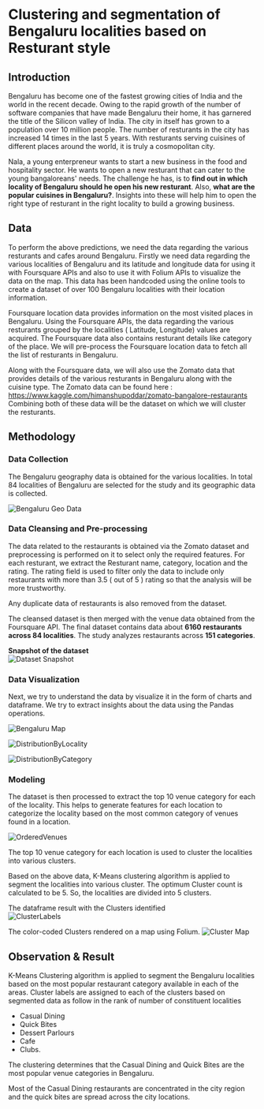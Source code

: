 # Clustering and segmentation of Bengaluru localities based on Resturant style


## Introduction

Bengaluru has become one of the fastest growing cities of India and the world in the recent decade. Owing to the rapid growth of the 
number of software companies that have made Bengaluru their home, it has garnered the title of the Silicon valley of India. The
city in itself has grown to a population over 10 million people. The number of resturants in the city has increased 14 times in the
last 5 years. With resturants serving cuisines of different places around the world, it is truly a cosmopolitan city. 

Nala, a young enterpreneur wants to start a new business in the food and hospitality sector. He wants to open a new resturant that
can cater to the young bangaloreans' needs. The challenge he has, is to **find out in which locality of Bengaluru should he open
his new resturant**. Also, **what are the popular cuisines in Bengaluru?**. Insights into these will help him to open the right type of 
resturant in the right locality to build a growing business.

## Data

To perform the above predictions, we need the data regarding the various resturants and cafes around Bengaluru. Firstly we need data
regarding the various localities of Bengaluru and its latitude and longitude data for using it with Foursquare APIs and also to use it 
with Folium APIs to visualize the data on the map. This data has been handcoded using the online tools to create a dataset of over 
100 Bengaluru localities with their location information.

Foursquare location data provides information on the most visited places in Bengaluru. Using the Foursquare APIs, the data regarding the various resturants
grouped by the localities ( Latitude, Longitude) values are acquired. The Foursquare data also contains resturant details like 
category of the place. We will pre-process the Foursquare location data to fetch all the list of resturants in Bengaluru. 

Along with the Foursquare data, we will also use the Zomato data that provides details of the 
various resturants in Bengaluru along with the cuisine type. The Zomato data can be found here : https://www.kaggle.com/himanshupoddar/zomato-bangalore-restaurants
Combining both of these data will be the dataset on which we will cluster the resturants. 

## Methodology

### Data Collection

The Bengaluru geography data is obtained for the various localities. In total 84 localities of Bengaluru are selected for the study and its geographic data is collected. 

![Bengaluru Geo Data](https://github.com/srikanthkm/Coursera_Capstone/blob/master/images/Bengaluru_geo.png)

### Data Cleansing and Pre-processing

The data related to the restaurants is obtained via the Zomato dataset and preprocessing is performed on it to select only the required features. For each resturant, we extract the Resturant name, category, location and the rating. The rating field is used to filter only the data to include only restaurants with more than 3.5 ( out of 5 ) rating so that the analysis will be more trustworthy.

Any duplicate data of restaurants is also removed from the dataset. 

The cleansed dataset is then merged with the venue data obtained from the Foursquare API. The final dataset contains data about **6160 restaurants across 84 localities**. The study analyzes restaurants across **151 categories**.


**Snapshot of the dataset**   
![Dataset Snapshot](https://github.com/srikanthkm/Coursera_Capstone/blob/master/images/Dataset.png)

### Data Visualization

Next, we try to understand the data by visualize it in the form of charts and dataframe. We try to extract insights about the data using the Pandas operations. 

![Bengaluru Map](https://github.com/srikanthkm/Coursera_Capstone/blob/master/images/Bengaluru_Map.png)

![DistributionByLocality](https://github.com/srikanthkm/Coursera_Capstone/blob/master/images/DataVisualizationByLocality.png)

![DistributionByCategory](https://github.com/srikanthkm/Coursera_Capstone/blob/master/images/DataVisualizationByCategory.png)


### Modeling

The dataset is then processed to extract the top 10 venue category for each of the locality. This helps to generate features for each location to categorize the locality based on the most common category of venues found in a location. 

![OrderedVenues](https://github.com/srikanthkm/Coursera_Capstone/blob/master/images/OrderedVenues.png)


The top 10 venue category for each location is used to cluster the localities into various clusters. 

Based on the above data, K-Means clustering algorithm is applied to segment the localities into various cluster. The optimum Cluster count is calculated to be 5. So, the localities are divided into 5 clusters. 

The dataframe result with the Clusters identified  
![ClusterLabels](https://github.com/srikanthkm/Coursera_Capstone/blob/master/images/ClusterLabels.png)

The color-coded Clusters rendered on a map using Folium.
![Cluster Map](https://github.com/srikanthkm/Coursera_Capstone/blob/master/images/ClustersOnMap1.png)


## Observation & Result

K-Means Clustering algorithm is applied to segment the Bengaluru localities based on the most popular restaurant category available in each of the areas. Cluster labels are assigned to each of the clusters based on segmented data as follow in the rank of number of constituent localities

- Casual Dining
- Quick Bites
- Dessert Parlours
- Cafe
- Clubs. 

The clustering determines that the Casual Dining and Quick Bites are the most popular venue categories in Bengaluru.

Most of the Casual Dining restaurants are concentrated in the city region and the quick bites are spread across the city locations. 
